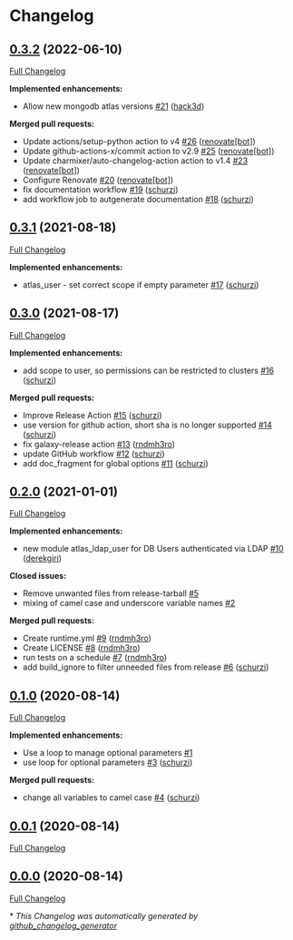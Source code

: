 # Changelog

## [0.3.2](https://github.com/T-Systems-MMS/ansible-collection-mongodb-atlas/tree/0.3.2) (2022-06-10)

[Full Changelog](https://github.com/T-Systems-MMS/ansible-collection-mongodb-atlas/compare/0.3.1...0.3.2)

**Implemented enhancements:**

- Allow new mongodb atlas versions [\#21](https://github.com/T-Systems-MMS/ansible-collection-mongodb-atlas/pull/21) ([hack3d](https://github.com/hack3d))

**Merged pull requests:**

- Update actions/setup-python action to v4 [\#26](https://github.com/T-Systems-MMS/ansible-collection-mongodb-atlas/pull/26) ([renovate[bot]](https://github.com/apps/renovate))
- Update github-actions-x/commit action to v2.9 [\#25](https://github.com/T-Systems-MMS/ansible-collection-mongodb-atlas/pull/25) ([renovate[bot]](https://github.com/apps/renovate))
- Update charmixer/auto-changelog-action action to v1.4 [\#23](https://github.com/T-Systems-MMS/ansible-collection-mongodb-atlas/pull/23) ([renovate[bot]](https://github.com/apps/renovate))
- Configure Renovate [\#20](https://github.com/T-Systems-MMS/ansible-collection-mongodb-atlas/pull/20) ([renovate[bot]](https://github.com/apps/renovate))
- fix documentation workflow [\#19](https://github.com/T-Systems-MMS/ansible-collection-mongodb-atlas/pull/19) ([schurzi](https://github.com/schurzi))
- add workflow job to autgenerate documentation [\#18](https://github.com/T-Systems-MMS/ansible-collection-mongodb-atlas/pull/18) ([schurzi](https://github.com/schurzi))

## [0.3.1](https://github.com/T-Systems-MMS/ansible-collection-mongodb-atlas/tree/0.3.1) (2021-08-18)

[Full Changelog](https://github.com/T-Systems-MMS/ansible-collection-mongodb-atlas/compare/0.3.0...0.3.1)

**Implemented enhancements:**

- atlas\_user - set correct scope if empty parameter  [\#17](https://github.com/T-Systems-MMS/ansible-collection-mongodb-atlas/pull/17) ([schurzi](https://github.com/schurzi))

## [0.3.0](https://github.com/T-Systems-MMS/ansible-collection-mongodb-atlas/tree/0.3.0) (2021-08-17)

[Full Changelog](https://github.com/T-Systems-MMS/ansible-collection-mongodb-atlas/compare/0.2.0...0.3.0)

**Implemented enhancements:**

- add scope to user, so permissions can be restricted to clusters [\#16](https://github.com/T-Systems-MMS/ansible-collection-mongodb-atlas/pull/16) ([schurzi](https://github.com/schurzi))

**Merged pull requests:**

- Improve Release Action [\#15](https://github.com/T-Systems-MMS/ansible-collection-mongodb-atlas/pull/15) ([schurzi](https://github.com/schurzi))
- use version for github action, short sha is no longer supported [\#14](https://github.com/T-Systems-MMS/ansible-collection-mongodb-atlas/pull/14) ([schurzi](https://github.com/schurzi))
- fix galaxy-release action [\#13](https://github.com/T-Systems-MMS/ansible-collection-mongodb-atlas/pull/13) ([rndmh3ro](https://github.com/rndmh3ro))
- update GitHub workflow [\#12](https://github.com/T-Systems-MMS/ansible-collection-mongodb-atlas/pull/12) ([schurzi](https://github.com/schurzi))
- add doc\_fragment for global options [\#11](https://github.com/T-Systems-MMS/ansible-collection-mongodb-atlas/pull/11) ([schurzi](https://github.com/schurzi))

## [0.2.0](https://github.com/T-Systems-MMS/ansible-collection-mongodb-atlas/tree/0.2.0) (2021-01-01)

[Full Changelog](https://github.com/T-Systems-MMS/ansible-collection-mongodb-atlas/compare/0.1.0...0.2.0)

**Implemented enhancements:**

- new module atlas\_ldap\_user for DB Users authenticated via LDAP [\#10](https://github.com/T-Systems-MMS/ansible-collection-mongodb-atlas/pull/10) ([derekgiri](https://github.com/derekgiri))

**Closed issues:**

- Remove unwanted files from release-tarball  [\#5](https://github.com/T-Systems-MMS/ansible-collection-mongodb-atlas/issues/5)
- mixing of camel case and underscore variable names [\#2](https://github.com/T-Systems-MMS/ansible-collection-mongodb-atlas/issues/2)

**Merged pull requests:**

- Create runtime.yml [\#9](https://github.com/T-Systems-MMS/ansible-collection-mongodb-atlas/pull/9) ([rndmh3ro](https://github.com/rndmh3ro))
- Create LICENSE [\#8](https://github.com/T-Systems-MMS/ansible-collection-mongodb-atlas/pull/8) ([rndmh3ro](https://github.com/rndmh3ro))
- run tests on a schedule [\#7](https://github.com/T-Systems-MMS/ansible-collection-mongodb-atlas/pull/7) ([rndmh3ro](https://github.com/rndmh3ro))
- add build\_ignore to filter unneeded files from release [\#6](https://github.com/T-Systems-MMS/ansible-collection-mongodb-atlas/pull/6) ([schurzi](https://github.com/schurzi))

## [0.1.0](https://github.com/T-Systems-MMS/ansible-collection-mongodb-atlas/tree/0.1.0) (2020-08-14)

[Full Changelog](https://github.com/T-Systems-MMS/ansible-collection-mongodb-atlas/compare/0.0.1...0.1.0)

**Implemented enhancements:**

- Use a loop to manage optional parameters [\#1](https://github.com/T-Systems-MMS/ansible-collection-mongodb-atlas/issues/1)
- use loop for optional parameters [\#3](https://github.com/T-Systems-MMS/ansible-collection-mongodb-atlas/pull/3) ([schurzi](https://github.com/schurzi))

**Merged pull requests:**

- change all variables to camel case [\#4](https://github.com/T-Systems-MMS/ansible-collection-mongodb-atlas/pull/4) ([schurzi](https://github.com/schurzi))

## [0.0.1](https://github.com/T-Systems-MMS/ansible-collection-mongodb-atlas/tree/0.0.1) (2020-08-14)

[Full Changelog](https://github.com/T-Systems-MMS/ansible-collection-mongodb-atlas/compare/0.0.0...0.0.1)

## [0.0.0](https://github.com/T-Systems-MMS/ansible-collection-mongodb-atlas/tree/0.0.0) (2020-08-14)

[Full Changelog](https://github.com/T-Systems-MMS/ansible-collection-mongodb-atlas/compare/bcc2143900b453d307cab84cc0547804c0492570...0.0.0)



\* *This Changelog was automatically generated by [github_changelog_generator](https://github.com/github-changelog-generator/github-changelog-generator)*

